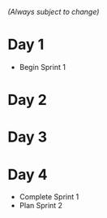 _(Always subject to change)_

# Day 1
- Begin Sprint 1

# Day 2

# Day 3

# Day 4
- Complete Sprint 1
- Plan Sprint 2
